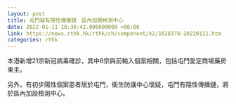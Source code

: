 ```yaml
---
layout: post
title: 屯門疑有隱性傳播鏈　區內加開檢測中心
date: 2022-01-11 18:36:42.000000000 +08:00
link: https://news.rthk.hk/rthk/ch/component/k2/1628378-20220111.htm
categories: rthk
---
```


本港新增21宗新冠病毒確診，其中8宗與前輸入個案相關，包括屯門愛定商場藥房東主。

另外，有初步陽性個案患者居於屯門，衞生防護中心懷疑，屯門有隱性傳播鏈，將於區內加設檢測中心。
